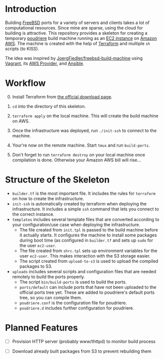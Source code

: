 # Introduction

Building [FreeBSD][4] ports for a variety of servers and clients takes
a lot of computational resources. Since mine are sparse, using the cloud
for building is attractive. This repository provides a skeleton for
creating a temporary [poudriere][1] build machine running as an [EC2
instance][2] on [Amazon AWS][3]. The machine is created with the help of
[Terraform][7] and multiple `sh` scripts (to KISS).

The idea was inspired by [JoergFiedler/freebsd-build-machine][5] using
[Vagrant][6], its [AWS Provider][9], and [Ansible][10].

# Workflow

0. Install Terraform from [the official download page][8].

1. `cd` into the directory of this skeleton.

2. `terraform apply` on the local machine. This will create the build
   machine on AWS.

3. Once the infrastructure was deployed, run `./init-ssh` to connect to
   the machine.

4. Your're now on the remote machine. Start `tmux` and run `build-ports`.

5. Don't forget to run `terraform destroy` on your local machine once
   compilation is done. Otherwise your Amazon AWS bill will rise...

# Structure of the Skeleton

- `builder.tf` is the most important file. It includes the rules for
  `terraform` on how to create the infrastructure.
- `init-ssh` is automatically created by terraform when deploying the
  infrastructure. It includes a simple `ssh` command that lets you connect
  to the correct instance.
- `templates` includes several template files that are converted according
  to your configuration/use case when deploying the infrastructure.
    - The file created from `init.tpl` is passed to the build machine
      before it actually starts. It configures the machine to install some
      packages during boot time (as configured in `builder.tf` and sets up
      `sudo` for the user `ec2-user`.
    - The file created from `shrc.tpl` sets up environment variables for
      the user `ec2-user`. This makes interaction with the S3 storage
      easier.
    - The script created from `upload-to-s3` is used to upload the
      compiled packages to S3.
- `uploads` includes several scripts and configuration files that are
  needed remotely to build the ports properly.
    - The script `bin/build-ports` is used to build the ports.
    - `ports/default` can include ports that have not been uploaded to the
      official ports tree yet. These are added to poudriere's default
      ports tree, so you can compile them.
    - `poudriere.conf` is the configuration file for poudriere.
    - `poudriere.d` includes further configuration for poudriere.

# Planned Features

- [ ] Provision HTTP server (probably www/thttpd) to monitor build process
- [ ] Download already built packages from S3 to prevent rebuilding them


[1]: https://github.com/freebsd/poudriere

[2]: https://aws.amazon.com/ec2/instance-types

[3]: https://aws.amazon.com

[4]: https://www.freebsd.org

[5]: https://github.com/JoergFiedler/freebsd-build-machine

[6]: https://www.vagrantup.com

[7]: https://www.terraform.io

[8]: https://www.terraform.io/downloads.html

[9]: https://github.com/mitchellh/vagrant-aws

[10]: https://ansible.com
